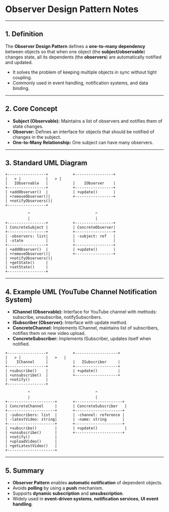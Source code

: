# Observer Design Pattern Notes

---

## 1. **Definition**

The **Observer Design Pattern** defines a **one-to-many dependency** between objects so that when one object (the **subject/observable**) changes state, all its dependents (the **observers**) are automatically notified and updated.

- It solves the problem of keeping multiple objects in sync without tight coupling.
- Commonly used in event handling, notification systems, and data binding.

---

## 2. **Core Concept**

- **Subject (Observable):** Maintains a list of observers and notifies them of state changes.
- **Observer:** Defines an interface for objects that should be notified of changes in the subject.
- **One-to-Many Relationship:** One subject can have many observers.

---

## 3. **Standard UML Diagram**

```
+-----------------+           +-----------------+
|   > |           |   > |
|   IObservable   |           |    IObserver    |
+-----------------+           +-----------------+
| +addObserver()  |           | +update()       |
| +removeObserver()|          +-----------------+
| +notifyObservers()|
+-----------------+

          ^                             ^
          |                             |
+-----------------+           +-----------------+
| ConcreteSubject |           | ConcreteObserver|
+-----------------+           +-----------------+
| -observers: list|           | -subject: ref   |
| -state          |           |                 |
+-----------------+           +-----------------+
| +addObserver()  |           | +update()       |
| +removeObserver()|          +-----------------+
| +notifyObservers()|         
| +getState()     |
| +setState()     |
+-----------------+
```

---

## 4. **Example UML (YouTube Channel Notification System)**

- **IChannel (Observable):** Interface for YouTube channel with methods: subscribe, unsubscribe, notifySubscribers.
- **ISubscriber (Observer):** Interface with update method.
- **ConcreteChannel:** Implements IChannel, maintains list of subscribers, notifies them on new video upload.
- **ConcreteSubscriber:** Implements ISubscriber, updates itself when notified.

```
+-----------------+           +-------------------+
|   > |           |   >   |
|    IChannel     |           |   ISubscriber     |
+-----------------+           +-------------------+
| +subscribe()    |           | +update()         |
| +unsubscribe()  |           +-------------------+
| +notify()       |
+-----------------+

          ^                             ^
          |                             |
+---------------------+       +---------------------+
| ConcreteChannel     |       | ConcreteSubscriber   |
+---------------------+       +---------------------+
| -subscribers: list  |       | -channel: reference |
| -latestVideo: string|       | -name: string       |
+---------------------+       +---------------------+
| +subscribe()        |       | +update()            |
| +unsubscribe()      |       +---------------------+
| +notify()           |
| +uploadVideo()      |
| +getLatestVideo()   |
+---------------------+
```

---

## 5. **Summary**

- **Observer Pattern** enables **automatic notification** of dependent objects.
- Avoids **polling** by using a **push** mechanism.
- Supports **dynamic subscription** and **unsubscription**.
- Widely used in **event-driven systems**, **notification services**, **UI event handling**.
